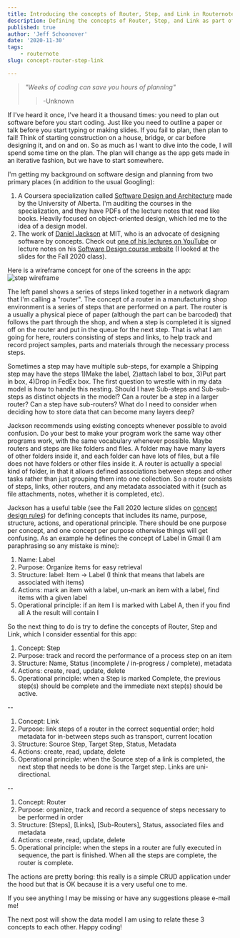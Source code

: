 ```yaml
---
title: Introducing the concepts of Router, Step, and Link in Routernote
description: Defining the concepts of Router, Step, and Link as part of the software design and planning process
published: true
author: 'Jeff Schoonover'
date: '2020-11-30'
tags:
    - routernote
slug: concept-router-step-link

---
```


> *"Weeks of coding can save you hours of planning"*
>>-Unknown

If I've heard it once, I've heard it a thousand times: you need to plan out software before you start coding.  Just like you need to outline a paper or talk before you start typing or making slides.  If you fail to plan, then plan to fail!  Think of starting construction on a house, bridge, or car before designing it, and on and on.  So as much as I want to dive into the code, I will spend some time on the plan.  The plan will change as the app gets made in an iterative fashion, but we have to start somewhere.

I'm getting my background on software design and planning from two primary places (in addition to the usual Googling):

1. A Coursera specialization called [Software Design and Architecture](https://www.coursera.org/specializations/software-design-architecture) made by the University of Alberta.  I'm auditing the courses in the specialization, and they have PDFs of the lecture notes that read like books.  Heavily focused on object-oriented design, which led me to the idea of a design model.
2. The work of [Daniel Jackson](http://people.csail.mit.edu/dnj/) at MIT, who is an advocate of designing software by concepts.  Check out [one of his lectures on YouTube](https://www.youtube.com/watch?v=QkEidk2zkuw) or lecture notes on his [Software Design course website](https://canvas.mit.edu/courses/4415) (I looked at the slides for the Fall 2020 class).
 

Here is a wireframe concept for one of the screens in the app:
![step wireframe](https://res.cloudinary.com/dmntqdxsy/image/upload/v1597575321/jsdevblog/RB-step-sketch_d5d91m.png)

The left panel shows a series of steps linked together in a network diagram that I'm calling a "router".  The concept of a router in a manufacturing shop environment is a series of steps that are performed on a part.  The router is a usually a physical piece of paper (although the part can be barcoded) that follows the part through the shop, and when a step is completed it is signed off on the router and put in the queue for the next step.  That is what I am going for here, routers consisting of steps and links, to help track and record project samples, parts and materials through the necessary process steps.

Sometimes a step may have multiple sub-steps, for example a Shipping step may have the steps 1)Make the label, 2)attach label to box, 3)Put part in box, 4)Drop in FedEx box.  The first question to wrestle with in my data model is how to handle this nesting.  Should I have Sub-steps and Sub-sub-steps as distinct objects in the model?  Can a router be a step in a larger router?  Can a step have sub-routers?  What do I need to consider when deciding how to store data that can become many layers deep?

Jackson recommends using existing concepts whenever possible to avoid confusion.  Do your best to make your program work the same way other programs work, with the same vocabulary whenever possible.  Maybe routers and steps are like folders and files.  A folder may have many layers of other folders inside it, and each folder can have lots of files, but a file does not have folders or other files inside it.  A router is actually a special kind of folder, in that it allows defined associations between steps and other tasks rather than just grouping them into one collection.  So a router consists of steps, links, other routers, and any metadata associated with it (such as file attachments, notes, whether it is completed, etc).

Jackson has a useful table (see the Fall 2020 lecture slides on [concept design rules](https://canvas.mit.edu/courses/4415/pages/tuesday-10-slash-13-concept-design-rules?module_item_id=146785)) for defining concepts that includes its name, purpose, structure, actions, and operational principle.  There should be one purpose per concept, and one concept per purpose otherwise things will get confusing.  As an example he defines the concept of Label in Gmail (I am paraphrasing so any mistake is mine):

1. Name: Label
2. Purpose: Organize items for easy retrieval
3. Structure: label: Item -> Label (I think that means that labels are associated with items)
4. Actions: mark an item with a label, un-mark an item with a label, find items with a given label
5. Operational principle: if an item I is marked with Label A, then if you find all A the result will contain I

So the next thing to do is try to define the concepts of Router, Step and Link, which I consider essential for this app:  

1. Concept: Step
2. Purpose: track and record the performance of a process step on an item
3. Structure: Name, Status (incomplete / in-progress / complete), metadata
4. Actions: create, read, update, delete
5. Operational principle: when a Step is marked Complete, the previous step(s) should be complete and the immediate next step(s) should be active.  

--

1. Concept: Link
2. Purpose: link steps of a router in the correct sequential order; hold metadata for in-between steps such as transport, current location
3. Structure: Source Step, Target Step, Status, Metadata
4. Actions: create, read, update, delete
5. Operational principle: when the Source step of a link is completed, the next step that needs to be done is the Target step.  Links are uni-directional.  

--

1. Concept: Router
2. Purpose: organize, track and record a sequence of steps necessary to be performed in order
3. Structure: [Steps], [Links], [Sub-Routers], Status, associated files and metadata
4. Actions: create, read, update, delete
5. Operational principle: when the steps in a router are fully executed in sequence, the part is finished.  When all the steps are complete, the router is complete.  

The actions are pretty boring: this really is a simple CRUD application under the hood but that is OK because it is a very useful one to me. 

If you see anything I may be missing or have any suggestions please e-mail me!

The next post will show the data model I am using to relate these 3 concepts to each other.  Happy coding!
